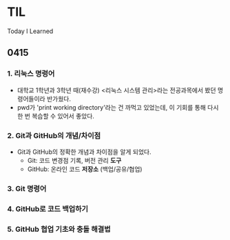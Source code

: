 # TIL
Today I Learned

## 0415
### 1. 리눅스 명령어
- 대학교 1학년과 3학년 때(재수강) <리눅스 시스템 관리>라는 전공과목에서 봤던 명령어들이라 반가웠다.
- pwd가 'print working directory'라는 건 까먹고 있었는데, 이 기회를 통해 다시 한 번 복습할 수 있어서 좋았다.
### 2. Git과 GitHub의 개념/차이점
- Git과 GitHub의 정확한 개념과 차이점을 알게 되었다.
  - Git: 코드 변경점 기록, 버전 관리 **도구**
  - GitHub: 온라인 코드 **저장소** (백업/공유/협업)
### 3. Git 명령어
### 4. GitHub로 코드 백업하기
### 5. GitHub 협업 기초와 충돌 해결법